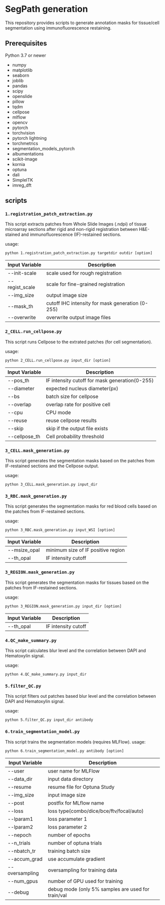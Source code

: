 # SegPath generation

This repository provides scripts to generate annotation masks for tissue/cell segmentation using immunofluorescence restaining.

## Prerequisites

Python 3.7 or newer

- numpy
- matplotlib
- seaborn
- joblib
- pandas
- scipy
- openslide
- pillow
- tqdm
- cellpose
- mlflow
- opencv
- pytorch
- torchvision
- pytorch lightning
- torchmetrics
- segmentation_models_pytorch
- albumentations
- scikit-image
- kornia
- optuna
- dali
- SimpleITK
- imreg_dft

## scripts

### `1.registration_patch_extraction.py` 
This script extracts patches from Whole Slide Images (.ndpi) of tissue microarray sections after rigid and non-rigid registration between H&E-stained and immunofluorescence (IF)-restained sections.

usage:
```
python 1.registration_patch_extraction.py targetdir outdir [option] 
```

Input Variable | Description
--- | --- 
--init-scale | scale used for rough registration
--regist_scale | scale for fine-grained registration
--img_size | output image size
--mask_th | cutoff IHC intensity for mask generation (0-255)
--overwrite | overwrite output image files

### `2_CELL.run_cellpose.py` 
This script runs Cellpose to the extrated patches (for cell segmentation).

usage:
```
python 2_CELL.run_cellpose.py input_dir [option] 
```

Input Variable | Description
--- | --- 
--pos_th | IF intensity cutoff for mask generation(0-255)
--diameter | expected nucleus diameter(px)
--bs | batch size for cellpose
--overlap | overlap rate for positive cell
--cpu | CPU mode
--reuse | reuse cellpose results
--skip | skip if the output file exists
--cellpose_th | Cell probability threshold

### `3_CELL.mask_generation.py` 
This script generates the segmentation masks based on the patches from IF-restained sections and the Cellpose output. 

usage:
```
python 3_CELL.mask_generation.py input_dir 
```

### `3_RBC.mask_generation.py` 
This script generates the segmentation masks for red blood cells based on the patches from IF-restained sections. 

usage:
```
python 3_RBC.mask_generation.py input_WSI [option] 
```
Input Variable | Description
--- | --- 
--msize_opal | minimum size of IF positive region
--th_opal | IF intensity cutoff


### `3_REGION.mask_generation.py ` 
This script generates the segmentation masks for tissues based on the patches from IF-restained sections. 

usage:
```
python 3_REGION.mask_generation.py input_dir [option] 
```
Input Variable | Description
--- | --- 
--th_opal | IF intensity cutoff

### `4.QC_make_summary.py` 
This script calculates blur level and the correlation between DAPI and Hematoxylin signal.

usage:
```
python 4.QC_make_summary.py input_dir 
```

### `5.filter_QC.py` 
This script filters out patches based blur level and the correlation between DAPI and Hematoxylin signal.

usage:
```
python 5.filter_QC.py input_dir antibody 
```

### `6.train_segmentation_model.py` 
This script trains the segmentation models (requires MLFlow).
usage:
```
python 6.train_segmentation_model.py antibody [option]
```
Input Variable | Description
--- | --- 
--user | user name for MLFlow
--data_dir | input data directory
--resume | resume file for Optuna Study
--img_size | input image size
--post | postfix for MLflow name
--loss | loss type(combo/dice/bce/ftv/focal/auto)
--lparam1 | loss parameter 1
--lparam2 | loss parameter 2
--nepoch | number of epochs
--n_trials | number of optuna trials
--nbatch_tr | training batch size
--accum_grad | use accumulate gradient
--oversampling | oversampling for training data
--num_gpus | number of GPU used for training
--debug | debug mode (only 5% samples are used for train/val

